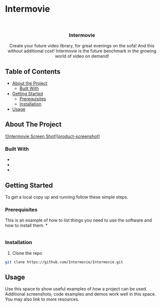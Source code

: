 # Intermovie

<!-- PROJECT LOGO -->
<br />
<p align="center">
  <h3 align="center">Intermovie</h3>

  <p align="center">
    Create your future video library, for great evenings on the sofa! And this without additional cost! Intermovie is the future benchmark in the growing world of video on demand!
  </p>
</p>

<!-- TABLE OF CONTENTS -->
## Table of Contents

* [About the Project](#about-the-project)
  * [Built With](#built-with)
* [Getting Started](#getting-started)
  * [Prerequisites](#prerequisites)
  * [Installation](#installation)
* [Usage](#usage)

<!-- ABOUT THE PROJECT -->
## About The Project

[![Intermovie Screen Shot][product-screenshot]](https://example.com)

### Built With

* []()
* []()
* []()

<!-- GETTING STARTED -->
## Getting Started

To get a local copy up and running follow these simple steps.

### Prerequisites

This is an example of how to list things you need to use the software and how to install them.
*

```sh
```

### Installation

1. Clone the repo

```sh
git clone https://github.com/Intermovie/Intermovie.git
```

<!-- USAGE EXAMPLES -->
## Usage

Use this space to show useful examples of how a project can be used. Additional screenshots, code examples and demos work well in this space. You may also link to more resources.
